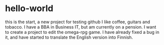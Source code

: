 # hello-world
this is the start, a new project for testing github
I like coffee, guitars and tobacco. I have a BBA in Business IT, but am currently on a pension. I want to create a project to edit the omega-rpg game. I have already fixed a bug in it, and have started to translate the English version into Finnish.
